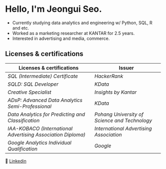 # Hello, I'm Jeongui Seo.
* Currently studying data analytics and engineering w/ Python, SQL, R and etc.
* Worked as a marketing researcher at KANTAR for 2.5 years.
* Interested in advertising and media, commerce.

## Licenses & certifications
|**Licenses & certifications**|**Issuer**|
|--|--|
|*SQL (Intermediate) Certificate*|*HackerRank*|
|*SQLD: SQL Developer*|*KData*|
|*Creative Specialist*|*Insights by Kantar*|
|*ADsP: Advanced Data Analytics Semi-Professional*|*KData*|
|*Data Analytics for Predicting and Classification*|*Pohang University of Science and Technology*|
|*IAA-KOBACO (International Advertising Association Diploma)*|*International Advertising Association*|
|*Google Analytics Individual Qualification*|*Google*|

💼 [Linkedin](https://www.linkedin.com/in/jeong-ui-seo-739b19140/) 


